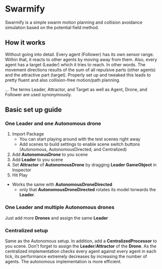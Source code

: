 # Swarmify
Swarmify is a simple swarm motion planning and collision avoidance simulation based on the potential field method.

## How it works
Without going into detail. Every agent (Follower) has its own sensor range. Within that, it reacts to other agents by moving away from them. Also, every agent has a target (Leader) which it tries to reach.
In other words. The movement directions results of the sum of all repulsive parts (other agents) and the attractive part (target).
Properly set up and tweaked this leads to pretty fluent and also collision-free motion/path planning.

... The terms Leader, Attractor, and Target as well as Agent, Drone, and Follower are used synonymously.

## Basic set up guide

### One Leader and one Autonomous drone
1. Import Package
    * You can start playing around with the test scenes right away
    * Add scenes to build settings to enable scene switch buttons (Autonomous, AutonomousDirected, and Centralized)
2. Add **AutonomousDrone** to you scene
3. Add **Leader** to you scene
4. Set **Attractor** of **AutonomousDrone** by dragging **Leader GameObject** in Inspector
5. Hit Play
* Works the same with **AutonomousDroneDirected**
    * only that **AutonomousDroneDirected** rotates its model torwards the **Leader**.

### One Leader and multiple Autonomous drones
Just add more **Drones** and assign the same **Leader**

### Centralized setup
Same as the Autonomous setup. In addition, add a **CentralizedProcessor** to you scene.
Don't forget to assign the **Leader**/**Attractor** of the **Drone**. As the centralized implementation checks every agent against every agent in each tick, its performance extremely decreases by increasing the number of agents. The autonomous implementation is more efficient.